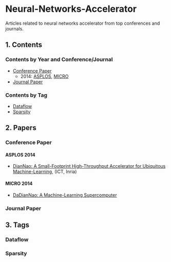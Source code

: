 # Neural-Networks-Accelerator
Articles related to neural networks accelerator from top conferences and journals.

## 1. Contents

### Contents by Year and Conference/Journal

- [Conference Paper](#conference-paper)
    - 2014: [ASPLOS](#asplos-2014), [MICRO](#micro-2014)
- [Journal Paper](journal-paper)

### Contents by Tag

- [Dataflow](#dataflow)
- [Sparsity](#sparsity)

## 2. Papers

### Conference Paper

#### ASPLOS 2014
- [DianNao: A Small-Footprint High-Throughput Accelerator for Ubiquitous Machine-Learning](/2014/ASPLOS/DianNao-A-Small-Footprint-High-Throughput-Accelerator/paper.md), (ICT, Inria)

#### MICRO 2014
- [DaDianNao: A Machine-Learning Supercomputer](/2014/MICRO/DaDianNao-A-Machine-Learning-Supercomputer/paper.md)

### Journal Paper

## 3. Tags

### Dataflow

### Sparsity
